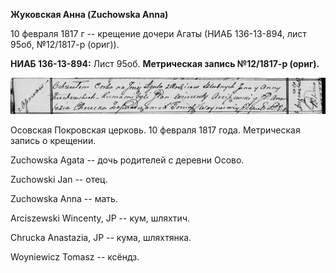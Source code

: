 **Жуковская Анна (Zuchowska Anna)**

10 февраля 1817 г -- крещение дочери Агаты (НИАБ 136-13-894, лист 95об,
№12/1817-р (ориг)).

**НИАБ 136-13-894:** Лист 95об. **Метрическая запись №12/1817-р
(ориг).**

![](./media/7ce2115f248db432dd7be05b20a9d7ef824ba6cb.png)

Осовская Покровская церковь. 10 февраля 1817 года. Метрическая запись о
крещении.

Zuchowska Agata -- дочь родителей с деревни Осовo.

Zuchowski Jan -- отец.

Zuchowska Anna -- мать.

Arciszewski Wincenty, JP -- кум, шляхтич.

Chrucka Anastazia, JP -- кума, шляхтянка.

Woyniewicz Tomasz -- ксёндз.
